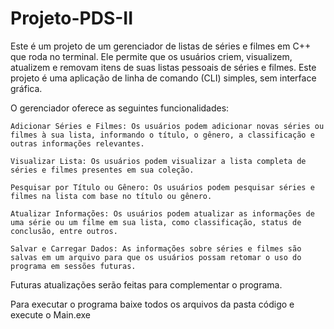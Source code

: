 # Projeto-PDS-II

Este é um projeto de um gerenciador de listas de séries e filmes em C++ que roda no terminal. Ele permite que os usuários criem, visualizem, atualizem e removam itens de suas listas pessoais de séries e filmes. Este projeto é uma aplicação de linha de comando (CLI) simples, sem interface gráfica.

O gerenciador oferece as seguintes funcionalidades:

    Adicionar Séries e Filmes: Os usuários podem adicionar novas séries ou filmes à sua lista, informando o título, o gênero, a classificação e outras informações relevantes.

    Visualizar Lista: Os usuários podem visualizar a lista completa de séries e filmes presentes em sua coleção.

    Pesquisar por Título ou Gênero: Os usuários podem pesquisar séries e filmes na lista com base no título ou gênero.

    Atualizar Informações: Os usuários podem atualizar as informações de uma série ou um filme em sua lista, como classificação, status de conclusão, entre outros.

    Salvar e Carregar Dados: As informações sobre séries e filmes são salvas em um arquivo para que os usuários possam retomar o uso do programa em sessões futuras.
    
    
Futuras atualizações serão feitas para complementar o programa.

Para executar o programa baixe todos os arquivos da pasta código e execute o Main.exe
